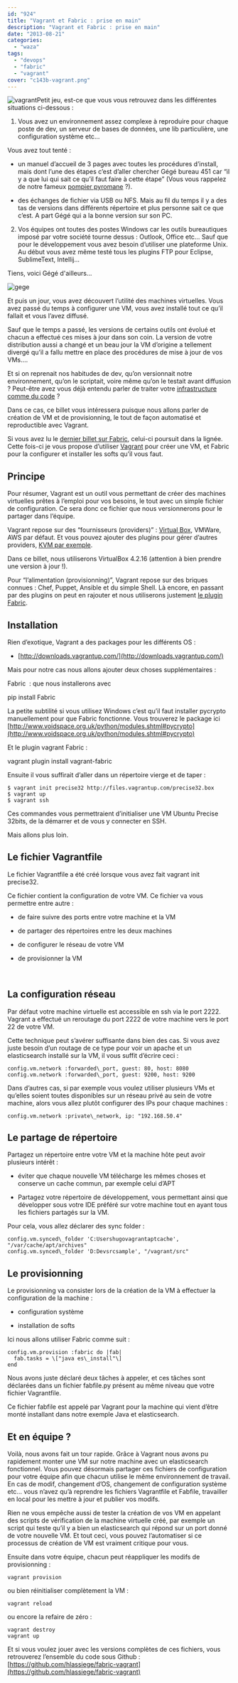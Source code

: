 ```yaml
---
id: "924"
title: "Vagrant et Fabric : prise en main"
description: "Vagrant et Fabric : prise en main"
date: "2013-08-21"
categories: 
  - "waza"
tags: 
  - "devops"
  - "fabric"
  - "vagrant"
cover: "c143b-vagrant.png"
---
```


![vagrant](/images/c143b-vagrant.png)Petit jeu, est-ce que vous vous retrouvez dans les différentes situations ci-dessous :

1) Vous avez un environnement assez complexe à reproduire pour chaque poste de dev, un serveur de bases de données, une lib particulière, une configuration système etc…

Vous avez tout tenté :

- un manuel d’accueil de 3 pages avec toutes les procédures d’install, mais dont l’une des étapes c’est d’aller chercher Gégé bureau 451 car “il y a que lui qui sait ce qu’il faut faire à cette étape” (Vous vous rappelez de notre fameux [pompier pyromane](https://eventuallycoding.com/2012/05/21/etes-vous-pompier-pyromane) ?).
    
- des échanges de fichier via USB ou NFS. Mais au fil du temps il y a des tas de versions dans différents répertoire et plus personne sait ce que c’est. A part Gégé qui a la bonne version sur son PC.
    

2) Vos équipes ont toutes des postes Windows car les outils bureautiques imposé par votre société tourne dessus : Outlook, Office etc… Sauf que pour le développement vous avez besoin d’utiliser une plateforme Unix. Au début vous avez même testé tous les plugins FTP pour Eclipse, SublimeText, Intellij...


Tiens, voici Gégé d'ailleurs...

![gege](/images/f3985-gege.gif)

Et puis un jour, vous avez découvert l’utilité des machines virtuelles. Vous avez passé du temps à configurer une VM, vous avez installé tout ce qu’il fallait et vous l’avez diffusé.

Sauf que le temps a passé, les versions de certains outils ont évolué et chacun a effectué ces mises à jour dans son coin. La version de votre distribution aussi a changé et un beau jour la VM d’origine a tellement divergé qu’il a fallu mettre en place des procédures de mise à jour de vos VMs....

Et si on reprenait nos habitudes de dev, qu’on versionnait notre environnement, qu’on le scriptait, voire même qu’on le testait avant diffusion ? Peut-être avez vous déjà entendu parler de traiter votre [infrastructure comme du code](http://architects.dzone.com/articles/infrastructure-code) ?

Dans ce cas, ce billet vous intéressera puisque nous allons parler de création de VM et de provisionning, le tout de façon automatisé et reproductible avec Vagrant.

Si vous avez lu le [dernier billet sur Fabric](https://eventuallycoding.com/2013/08/16/fabric-moi-un-cluster/), celui-ci poursuit dans la lignée. Cette fois-ci je vous propose d’utiliser [Vagrant](http://www.vagrantup.com/) pour créer une VM, et Fabric pour la configurer et installer les softs qu’il vous faut.

## Principe

Pour résumer, Vagrant est un outil vous permettant de créer des machines virtuelles prêtes à l’emploi pour vos besoins, le tout avec un simple fichier de configuration. Ce sera donc ce fichier que nous versionnerons pour le partager dans l’équipe.

Vagrant repose sur des “fournisseurs (providers)” : [Virtual Box](https://www.virtualbox.org/), VMWare, AWS par défaut. Et vous pouvez ajouter des plugins pour gérer d’autres providers, [KVM par exemple](https://github.com/adrahon/vagrant-kvm).

Dans ce billet, nous utiliserons VirtualBox 4.2.16 (attention à bien prendre une version à jour !).

Pour “l’alimentation (provisionning)”, Vagrant repose sur des briques connues : Chef, Puppet, Ansible et du simple Shell. Là encore, en passant par des plugins on peut en rajouter et nous utiliserons justement [le plugin Fabric](https://gist.github.com/SirScott/5707611).

## Installation

Rien d’exotique, Vagrant a des packages pour les différents OS :

- [http://downloads.vagrantup.com/](http://downloads.vagrantup.com/)

Mais pour notre cas nous allons ajouter deux choses supplémentaires :

Fabric  : que nous installerons avec

pip install Fabric

La petite subtilité si vous utilisez Windows c’est qu’il faut installer pycrypto manuellement pour que Fabric fonctionne. Vous trouverez le package ici [http://www.voidspace.org.uk/python/modules.shtml#pycrypto](http://www.voidspace.org.uk/python/modules.shtml#pycrypto)

Et le plugin vagrant Fabric :

vagrant plugin install vagrant-fabric

Ensuite il vous suffirait d’aller dans un répertoire vierge et de taper :

```
$ vagrant init precise32 http://files.vagrantup.com/precise32.box
$ vagrant up
$ vagrant ssh
```

Ces commandes vous permettraient d’initialiser une VM Ubuntu Precise 32bits, de la démarrer et de vous y connecter en SSH.

Mais allons plus loin.

## Le fichier Vagrantfile

Le fichier Vagrantfile a été créé lorsque vous avez fait vagrant init precise32.

Ce fichier contient la configuration de votre VM. Ce fichier va vous permettre entre autre :

- de faire suivre des ports entre votre machine et la VM
    
- de partager des répertoires entre les deux machines
    
- de configurer le réseau de votre VM
    
- de provisionner la VM
    

 

## La configuration réseau

Par défaut votre machine virtuelle est accessible en ssh via le port 2222. Vagrant a effectué un reroutage du port 2222 de votre machine vers le port 22 de votre VM.

Cette technique peut s’avérer suffisante dans bien des cas. Si vous avez juste besoin d’un routage de ce type pour voir un apache et un elasticsearch installé sur la VM, il vous suffit d’écrire ceci :

```
config.vm.network :forwarded\_port, guest: 80, host: 8080
config.vm.network :forwarded\_port, guest: 9200, host: 9200
```

Dans d’autres cas, si par exemple vous voulez utiliser plusieurs VMs et qu’elles soient toutes disponibles sur un réseau privé au sein de votre machine, alors vous allez plutôt configurer des IPs pour chaque machines :

```
config.vm.network :private\_network, ip: "192.168.50.4"
```

## Le partage de répertoire

Partagez un répertoire entre votre VM et la machine hôte peut avoir plusieurs intérêt :

- éviter que chaque nouvelle VM télécharge les mêmes choses et conserve un cache commun, par exemple celui d’APT
    
- Partagez votre répertoire de développement, vous permettant ainsi que développer sous votre IDE préféré sur votre machine tout en ayant tous les fichiers partagés sur la VM.
    

Pour cela, vous allez déclarer des sync folder :

```
config.vm.synced\_folder 'C:Usershugovagrantaptcache', "/var/cache/apt/archives"
config.vm.synced\_folder 'D:Devsrcsample', "/vagrant/src"
```

## Le provisionning

Le provisionning va consister lors de la création de la VM à effectuer la configuration de la machine :

- configuration système
    
- installation de softs
    

Ici nous allons utiliser Fabric comme suit :

```
config.vm.provision :fabric do |fab|
  fab.tasks = \["java es\_install"\]
end
```

Nous avons juste déclaré deux tâches à appeler, et ces tâches sont déclarées dans un fichier fabfile.py présent au même niveau que votre fichier Vagrantfile.

Ce fichier fabfile est appelé par Vagrant pour la machine qui vient d’être monté installant dans notre exemple Java et elasticsearch.

## Et en équipe ?

Voilà, nous avons fait un tour rapide. Grâce à Vagrant nous avons pu rapidement monter une VM sur notre machine avec un elasticsearch fonctionnel. Vous pouvez désormais partager ces fichiers de configuration pour votre équipe afin que chacun utilise le même environnement de travail. En cas de modif, changement d’OS, changement de configuration système etc… vous n’avez qu’à reprendre les fichiers Vagrantfile et Fabfile, travailler en local pour les mettre à jour et publier vos modifs.

Rien ne vous empêche aussi de tester la création de vos VM en appelant des scripts de vérification de la machine virtuelle créé, par exemple un script qui teste qu’il y a bien un elasticsearch qui répond sur un port donné de votre nouvelle VM. Et tout ceci, vous pouvez l’automatiser si ce processus de création de VM est vraiment critique pour vous.

Ensuite dans votre équipe, chacun peut réappliquer les modifs de provisionning :

```
vagrant provision
```

ou bien réinitialiser complètement la VM :

```
vagrant reload
```

ou encore la refaire de zéro :

```
vagrant destroy
vagrant up
```

Et si vous voulez jouer avec les versions complètes de ces fichiers, vous retrouverez l’ensemble du code sous Github : [https://github.com/hlassiege/fabric-vagrant](https://github.com/hlassiege/fabric-vagrant)
